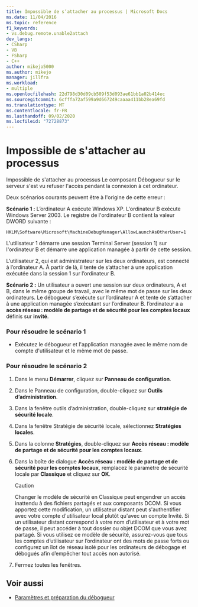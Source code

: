 ```yaml
---
title: Impossible de s’attacher au processus | Microsoft Docs
ms.date: 11/04/2016
ms.topic: reference
f1_keywords:
- vs.debug.remote.unable2attach
dev_langs:
- CSharp
- VB
- FSharp
- C++
author: mikejo5000
ms.author: mikejo
manager: jillfra
ms.workload:
- multiple
ms.openlocfilehash: 22d798d30d09cb509f53d093ae61bb1a02b414ec
ms.sourcegitcommit: 6cfffa72af599a9d667249caaaa411bb28ea69fd
ms.translationtype: MT
ms.contentlocale: fr-FR
ms.lasthandoff: 09/02/2020
ms.locfileid: "72728873"
---
```

# <a name="unable-to-attach-to-the-process"></a>Impossible de s'attacher au processus
Impossible de s'attacher au processus Le composant Débogueur sur le serveur s'est vu refuser l'accès pendant la connexion à cet ordinateur.

 Deux scénarios courants peuvent être à l'origine de cette erreur :

 **Scénario 1 :** L’ordinateur A exécute Windows XP. L'ordinateur B exécute Windows Server 2003. Le registre de l'ordinateur B contient la valeur DWORD suivante :

 `HKLM\Software\Microsoft\MachineDebugManager\AllowLaunchAsOtherUser=1`

 L'utilisateur 1 démarre une session Terminal Server (session 1) sur l'ordinateur B et démarre une application managée à partir de cette session.

 L’utilisateur 2, qui est administrateur sur les deux ordinateurs, est connecté à l’ordinateur A. À partir de là, il tente de s’attacher à une application exécutée dans la session 1 sur l’ordinateur B.

 **Scénario 2 :** Un utilisateur a ouvert une session sur deux ordinateurs, A et B, dans le même groupe de travail, avec le même mot de passe sur les deux ordinateurs. Le débogueur s’exécute sur l’ordinateur A et tente de s’attacher à une application managée s’exécutant sur l’ordinateur B. l’ordinateur a a **accès réseau : modèle de partage et de sécurité pour les comptes locaux** définis sur **invité**.

### <a name="to-solve-scenario-1"></a>Pour résoudre le scénario 1

- Exécutez le débogueur et l'application managée avec le même nom de compte d'utilisateur et le même mot de passe.

### <a name="to-solve-scenario-2"></a>Pour résoudre le scénario 2

1. Dans le menu **Démarrer**, cliquez sur **Panneau de configuration**.

2. Dans le Panneau de configuration, double-cliquez sur **Outils d’administration**.

3. Dans la fenêtre outils d’administration, double-cliquez sur **stratégie de sécurité locale**.

4. Dans la fenêtre Stratégie de sécurité locale, sélectionnez **Stratégies locales**.

5. Dans la colonne **Stratégies**, double-cliquez sur **Accès réseau : modèle de partage et de sécurité pour les comptes locaux**.

6. Dans la boîte de dialogue **Accès réseau : modèle de partage et de sécurité pour les comptes locaux**, remplacez le paramètre de sécurité locale par **Classique** et cliquez sur **OK**.

    > [!CAUTION]
    > Changer le modèle de sécurité en Classique peut engendrer un accès inattendu à des fichiers partagés et aux composants DCOM. Si vous apportez cette modification, un utilisateur distant peut s'authentifier avec votre compte d'utilisateur local plutôt qu'avec un compte Invité. Si un utilisateur distant correspond à votre nom d’utilisateur et à votre mot de passe, il peut accéder à tout dossier ou objet DCOM que vous avez partagé. Si vous utilisez ce modèle de sécurité, assurez-vous que tous les comptes d’utilisateur sur l’ordinateur ont des mots de passe forts ou configurez un îlot de réseau isolé pour les ordinateurs de débogage et débogués afin d’empêcher tout accès non autorisé.

7. Fermez toutes les fenêtres.

## <a name="see-also"></a>Voir aussi
- [Paramètres et préparation du débogueur](../debugger/debugger-settings-and-preparation.md)